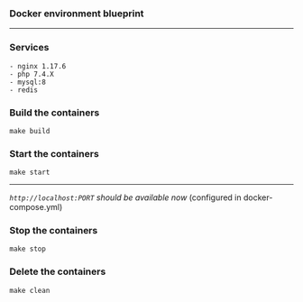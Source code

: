 ### Docker environment blueprint
---
### Services
    - nginx 1.17.6
    - php 7.4.X
    - mysql:8
    - redis

### Build the containers 
`make build`    

### Start the containers 
`make start`    

___
*`http://localhost:PORT` should be available now* (configured in docker-compose.yml)

### Stop the containers 
`make stop`  

### Delete the containers 
`make clean`   

